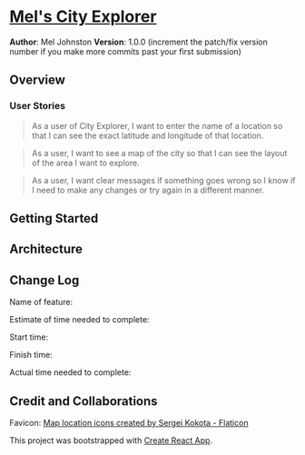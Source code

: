 # [Mel's City Explorer](https://mj-city-explorer.netlify.app/)

**Author**: Mel Johnston
**Version**: 1.0.0 (increment the patch/fix version number if you make more commits past your first submission)

## Overview

### User Stories

>As a user of City Explorer, I want to enter the name of a location so that I can see the exact latitude and longitude of that location.

>As a user, I want to see a map of the city so that I can see the layout of the area I want to explore.

>As a user, I want clear messages if something goes wrong so I know if I need to make any changes or try again in a different manner.

## Getting Started
<!-- What are the steps that a user must take in order to build this app on their own machine and get it running? -->

## Architecture
<!-- Provide a detailed description of the application design. What technologies (languages, libraries, etc) you're using, and any other relevant design information. -->

## Change Log

Name of feature: 

Estimate of time needed to complete: 

Start time: 

Finish time: 

Actual time needed to complete: 

## Credit and Collaborations

Favicon: <a href="https://www.flaticon.com/free-icons/map-location" title="map location icons">Map location icons created by Sergei Kokota - Flaticon</a>

This project was bootstrapped with [Create React App](https://github.com/facebook/create-react-app).
